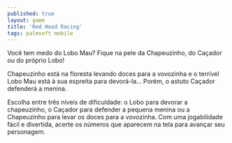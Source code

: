 ```yaml
---
published: true
layout: game
title: 'Red Hood Racing'
tags: palmsoft mobile
---
```

Você tem medo do Lobo Mau?
Fique na pele da Chapeuzinho, do Caçador ou do próprio Lobo!

Chapeuzinho está na floresta levando doces para a vovozinha e o terrível Lobo Mau está à sua espreita para devorá-la... Porém, o astuto Caçador defenderá a menina.







Escolha entre três níveis de dificuldade: o Lobo para devorar a chapeuzinho, o Caçador para defender a pequena menina ou a Chapeuzinho para levar os doces para a vovozinha. Com uma jogabilidade fácil e divertida, acerte os números que aparecem na tela para avançar seu personagem.






